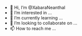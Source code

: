 - 👋 Hi, I’m @XabaraNeanthal
- 👀 I’m interested in ...
- 🌱 I’m currently learning ...
- 💞️ I’m looking to collaborate on ...
- 📫 How to reach me ...

<!---
XabaraNeanthal/XabaraNeanthal is a ✨ special ✨ repository because its `README.md` (this file) appears on your GitHub profile.
You can click the Preview link to take a look at your changes.
--->
